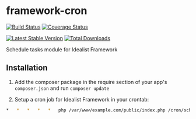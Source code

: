 framework-cron
==============

[![Build Status](https://travis-ci.org/idealistsoft/framework-cron.png?branch=master)](https://travis-ci.org/idealistsoft/framework-cron) [![Coverage Status](https://coveralls.io/repos/idealistsoft/framework-cron/badge.png)](https://coveralls.io/r/idealistsoft/framework-cron)

[![Latest Stable Version](https://poser.pugx.org/idealistsoft/framework-cron/v/stable.png)](https://packagist.org/packages/idealistsoft/framework-cron)
[![Total Downloads](https://poser.pugx.org/idealistsoft/framework-cron/downloads.png)](https://packagist.org/packages/idealistsoft/framework-cron)

Schedule tasks module for Idealist Framework

## Installation

1. Add the composer package in the require section of your app's `composer.json` and run `composer update`

2. Setup a cron job for Idealist Framework in your crontab:

```bash
*	*	*	*	*	php /var/www/example.com/public/index.php /cron/scheduleCheck
```